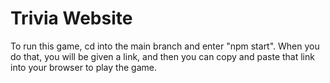 # Trivia Website

To run this game, cd into the main branch and enter "npm start". When you do that, you will be given a link, and then you can copy and paste that link into your browser to play the game.  